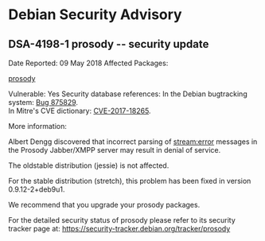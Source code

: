 
Debian Security Advisory
========================


DSA-4198-1 prosody -- security update
-------------------------------------



Date Reported:
09 May 2018
Affected Packages:

[prosody](https://packages.debian.org/src:prosody)

Vulnerable:
Yes
Security database references:
In the Debian bugtracking system: [Bug 875829](https://bugs.debian.org/cgi-bin/bugreport.cgi?bug=875829).  
In Mitre's CVE dictionary: [CVE-2017-18265](https://security-tracker.debian.org/tracker/CVE-2017-18265).  

More information:

Albert Dengg discovered that incorrect parsing of <stream:error> messages
in the Prosody Jabber/XMPP server may result in denial of service.


The oldstable distribution (jessie) is not affected.


For the stable distribution (stretch), this problem has been fixed in
version 0.9.12-2+deb9u1.


We recommend that you upgrade your prosody packages.


For the detailed security status of prosody please refer to
its security tracker page at:
<https://security-tracker.debian.org/tracker/prosody>





